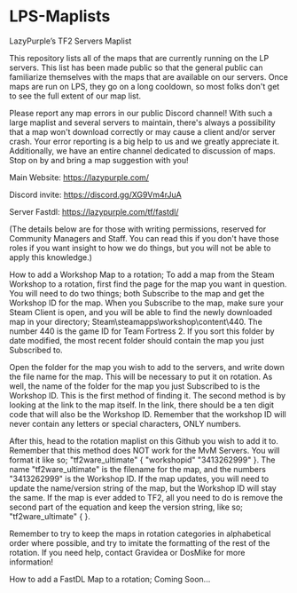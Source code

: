 # LPS-Maplists
LazyPurple’s TF2 Servers Maplist

This repository lists all of the maps that are currently running on the LP servers. This list has been made public so that the general public can familiarize themselves with the maps that are available on our servers. Once maps are run on LPS, they go on a long cooldown, so most folks don't get to see the full extent of our map list.

Please report any map errors in our public Discord channel! With such a large maplist and several servers to maintain, there's always a possibility that a map won't download correctly or may cause a client and/or server crash. Your error reporting is a big help to us and we greatly appreciate it. Additionally, we have an entire channel dedicated to discussion of maps. Stop on by and bring a map suggestion with you!

Main Website: https://lazypurple.com/ 

Discord invite: https://discord.gg/XG9Vm4rJuA

Server Fastdl: https://lazypurple.com/tf/fastdl/ 




(The details below are for those with writing permissions, reserved for Community Managers and Staff. You can read this if you don't have those roles if you want insight to how we do things, but you will not be able to apply this knowledge.)


How to add a Workshop Map to a rotation;
To add a map from the Steam Workshop to a rotation, first find the page for the map you want in question. You will need to do two things; both Subscribe to the map and get the Workshop ID for the map. When you Subscribe to the map, make sure your Steam Client is open, and you will be able to find the newly downloaded map in your directory; Steam\steamapps\workshop\content\440. The number 440 is the game ID for Team Fortress 2. If you sort this folder by date modified, the most recent folder should contain the map you just Subscribed to.

Open the folder for the map you wish to add to the servers, and write down the file name for the map. This will be necessary to put it on rotation. As well, the name of the folder for the map you just Subscribed to is the Workshop ID. This is the first method of finding it. The second method is by looking at the link to the map itself. In the link, there should be a ten digit code that will also be the Workshop ID. Remember that the workshop ID will never contain any letters or special characters, ONLY numbers.

After this, head to the rotation maplist on this Github you wish to add it to. Remember that this method does NOT work for the MvM Servers. You will format it like so; "tf2ware_ultimate" { "workshopid" "3413262999" }. The name "tf2ware_ultimate" is the filename for the map, and the numbers "3413262999" is the Workshop ID. If the map updates, you will need to update the name/version string of the map, but the Workshop ID will stay the same. If the map is ever added to TF2, all you need to do is remove the second part of the equation and keep the version string, like so; "tf2ware_ultimate" { }.

Remember to try to keep the maps in rotation categories in alphabetical order where possible, and try to imitate the formatting of the rest of the rotation. If you need help, contact Gravidea or DosMike for more information!


How to add a FastDL Map to a rotation;
Coming Soon...
